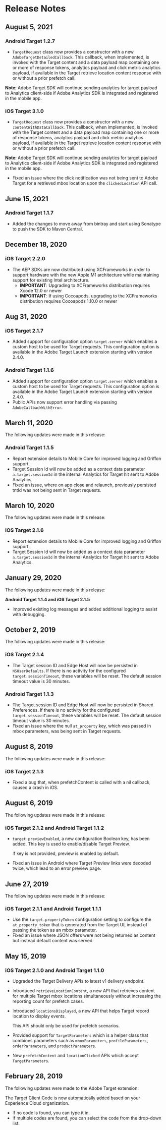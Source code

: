 # Release Notes

## August 5, 2021

### Android Target 1.2.7

* `TargetRequest` class now provides a constructor with a new `AdobeTargetDetailedCallback`. This callback, when implemented, is invoked with the Target content and a data payload map containing one or more of response tokens, analytics payload and click metric analytics payload, if available in the Target retrieve location content response with or without a prior prefetch call.

**Note**: Adobe Target SDK will continue sending analytics for target payload to Analytics client-side if Adobe Analytics SDK is integrated and registered in the mobile app.

### iOS Target 3.1.0

* `TargetRequest` class now provides a constructor with a new `contentWithDataCallback`. This callback, when implemented, is invoked with the Target content and a data payload map containing one or more of response tokens, analytics payload and click metric analytics payload, if available in the Target retrieve location content response with or without a prior prefetch call.

**Note**: Adobe Target SDK will continue sending analytics for target payload to Analytics client-side if Adobe Analytics SDK is integrated and registered in the mobile app.

* Fixed an issue where the click notification was not being sent to Adobe Target for a retrieved mbox location upon the `clickedLocation` API call.

## June 15, 2021

### Android Target 1.1.7

* Added the changes to move away from bintray and start using Sonatype to push the SDK to Maven Central.

## December 18, 2020

### iOS Target 2.2.0

* The AEP SDKs are now distributed using XCFrameworks in order to support hardware with the new Apple M1 architecture while maintaining support for existing Intel architecture.
  * **IMPORTANT**: Upgrading to XCFrameworks distribution requires Xcode 12.0 or newer
  * **IMPORTANT**: If using Cocoapods, upgrading to the XCFrameworks distribution requires Cocoapods 1.10.0 or newer

## Aug 31, 2020

### iOS Target 2.1.7

* Added support for configuration option `target.server` which enables a custom host to be used for Target requests. This configuration option is available in the Adobe Target Launch extension starting with version 2.4.0.

### Android Target 1.1.6

* Added support for configuration option `target.server` which enables a custom host to be used for Target requests. This configuration option is available in the Adobe Target Launch extension starting with version 2.4.0.
* Public APIs now support error handling via passing `AdobeCallbackWithError`.

## March 11, 2020

The following updates were made in this release:

### Android Target 1.1.5

* Report extension details to Mobile Core for improved logging and Griffon support.
* Target Session Id will now be added as a context data parameter `a.target.sessionId` in the internal Analytics for Target hit sent to Adobe Analytics.
* Fixed an issue, where on app close and relaunch, previously persisted tntId was not being sent in Target requests.

## March 10, 2020

The following updates were made in this release:

### iOS Target 2.1.6

* Report extension details to Mobile Core for improved logging and Griffon support.
* Target Session Id will now be added as a context data parameter `a.target.sessionId` in the internal Analytics for Target hit sent to Adobe Analytics.

## January 29, 2020

The following updates were made in this release:

**Android Target 1.1.4 and iOS Target 2.1.5**

* Improved existing log messages and added additional logging to assist with debugging.

## October 2, 2019

The following updates were made in this release:

### iOS Target 2.1.4

* The Target session ID and Edge Host will now be persisted in `NSUserDefaults`. If there is no activity for the configured `target.sessionTimeout`, these variables will be reset. The default session timeout value is 30 minutes.    

### Android Target 1.1.3

* The Target session ID and Edge Host will now be persisted in Shared Preferences. If there is no activity for the configured `target.sessionTimeout`, these variables will be reset. The default session timeout value is 30 minutes.    
* Fixed an issue where the null `at_property` key, which was passed in mbox parameters, was being sent in Target requests.

## August 8, 2019

The following updates were made in this release:

### iOS Target 2.1.3

* Fixed a bug that, when prefetchContent is called with a nil callback, caused a crash in iOS.

## August 6, 2019

The following updates were made in this release:

### iOS Target 2.1.2 and Android Target 1.1.2

* `target.previewEnabled`, a new configuration Boolean key, has been added. This key is used to enable/disable Target Preview.

  If key is not provided, preview is enabled by default.

* Fixed an issue in Android where Target Preview links were decoded twice, which lead to an error preview page.

## June 27, 2019

The following updates were made in this release:

### iOS Target 2.1.1 and Android Target 1.1.1

* Use the `target.propertyToken` configuration setting to configure the `at_property_token` that is generated from the Target UI, instead of passing the token as an mbox parameter.
* Fixed an issue where JSON offers were not being returned as content but instead default content was served.

## May 15, 2019

### iOS Target 2.1.0 and Android Target 1.1.0

* Upgraded the Target Delivery APIs to latest v1 delivery endpoint.
* Introduced `retrieveLocationContent`, a new API that retrieves content for multiple Target mbox locations simultaneously without increasing the reporting count for prefetch cases.
* Introduced `locationsDisplayed`, a new API that helps Target record location to display events.

  This API should only be used for prefetch scenarios.

* Provided support for `TargetParameters` which is a helper class that combines parameters such as `mboxParameters`, `profileParameters`, `orderParameters`, and `productParameters`.
* New `prefetchContent` and `locationClicked` APIs which accept `TargetParameters`.

## February 28, 2019

The following updates were made to the Adobe Target extension:

The Target Client Code is now automatically added based on your Experience Cloud organization.

* If no code is found, you can type it in.
* If multiple codes are found, you can select the code from the drop-down list.

